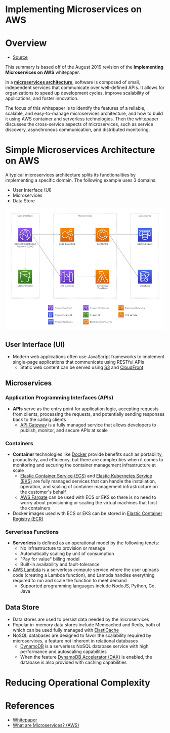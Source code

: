 # **Implementing Microservices on AWS**

# Overview
- [Source](https://d1.awsstatic.com/whitepapers/microservices-on-aws.pdf)

This summary is based off of the August 2019 revision of the **Implementing Microservices on AWS** whitepaper.

In a [**microservices architecture**](https://aws.amazon.com/microservices/), software is composed of small, independent services that communicate over well-defined APIs. It allows for organizations to speed up development cycles, improve scalability of applications, and foster innovation. 

The focus of this whitepaper is to identify the features of a reliable, scalable, and easy-to-manage microservices architecture, and how to build it using AWS container and serverless technologies. Then the whitepaper discusses the cross-service aspects of microservices, such as service discovery, asynchronous communication, and distributed monitoring.

# Simple Microservices Architecture on AWS
A typical microservices architecture splits its functionalities by implementing a specific domain. The following example uses 3 domains: 
- User Interface (UI)
- Microservices
- Data Store

<img src="Diagrams/Microservices.png" alt="Microservices"/>

## User Interface (UI)
- Modern web applications often use JavaScript frameworks to implement single-page applications that communicate using RESTful APIs
  - Static web content can be served using [S3](https://aws.amazon.com/s3/) and [CloudFront](https://aws.amazon.com/cloudfront/)

## Microservices

### Application Programming Interfaces (APIs)
- **APIs** serve as the entry point for application logic, accepting requests from clients, processing the requests, and potentially sending responses back to the calling clients
  - [API Gateway](https://aws.amazon.com/api-gateway/) is a fully managed service that allows developers to publish, monitor, and secure APIs at scale

### Containers
- **Container** technologies like [Docker](https://www.docker.com/) provide benefits such as portability, productivity, and efficiency, but there are complexities when it comes to monitoring and securing the container management infrastructure at scale
  - [Elastic Container Service (ECS)](https://aws.amazon.com/ecs/) and [Elastic Kubernetes Service (EKS)](https://aws.amazon.com/eks/) are fully managed services that can handle the installation, operation, and scaling of container management infrastructure on the customer's behalf
  - [AWS Fargate](https://aws.amazon.com/fargate/) can be used with ECS or EKS so there is no need to worry about provisioning or scaling the virtual machines that host the containers
- Docker images used with ECS or EKS can be stored in [Elastic Container Registry (ECR)](https://aws.amazon.com/ecr/)

### Serverless Functions
- **Serverless** is defined as an operational model by the following tenets:
  - No infrastructure to provision or manage
  - Automatically scaling by unit of consumption
  - "Pay for value" billing model
  - Built-in availability and fault-tolerance
- [AWS Lambda](https://aws.amazon.com/lambda/) is a serverless compute service where the user uploads code (creating a Lambda function), and Lambda handles everything required to run and scale the function to meet demand
  - Supported programming languages include NodeJS, Python, Go, Java

## Data Store
- Data stores are used to persist data needed by the microservices
- Popular in-memory data stores include Memcached and Redis, both of which can be used fully managed with [ElastiCache](https://aws.amazon.com/elasticache/)
- NoSQL databases are designed to favor the scalability required by microservices, a feature not inherent in relational databases
  - [DynamoDB](https://aws.amazon.com/dynamodb/) is a serverless NoSQL database service with high performance and autoscaling capabilities
  - When the feature [DynamoDB Accelerator (DAX)](https://aws.amazon.com/dynamodb/dax/) is enabled, the database is also provided with caching capabilities

# Reducing Operational Complexity

#

# References
- [Whitepaper](https://d1.awsstatic.com/whitepapers/microservices-on-aws.pdf)
- [What are Microservices? (AWS)](https://aws.amazon.com/microservices/)
